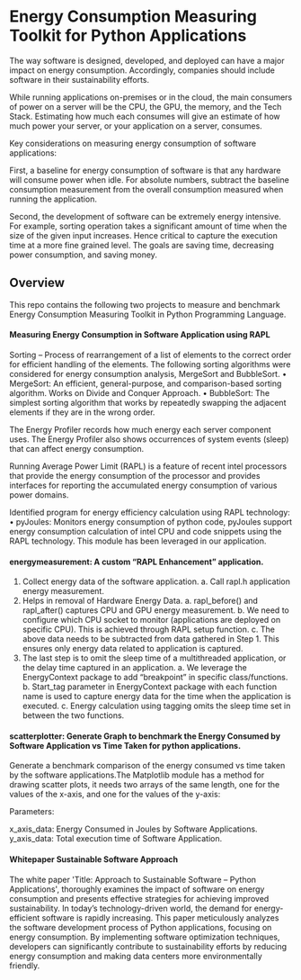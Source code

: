# Energy Consumption Measuring Toolkit for Python Applications

The way software is designed, developed, and deployed can have a major impact on energy consumption. Accordingly, companies should include software in their sustainability efforts.
 
While running applications on-premises or in the cloud, the main consumers of power on a server will be the CPU, the GPU, the memory, and the Tech Stack. Estimating how much each consumes will give an estimate of how much power your server, or your application on a server, consumes.

Key considerations on measuring energy consumption of software applications:

First, a baseline for energy consumption of software is that any hardware will consume power when idle. For absolute numbers, subtract the baseline consumption measurement from the overall consumption measured when running the application.
 
Second, the development of software can be extremely energy intensive. For example, sorting operation takes a significant amount of time when the size of the given input increases. Hence critical to capture the execution time at a more fine grained level. The goals are saving time, decreasing power consumption, and saving money.


## Overview

This repo contains the following two projects to measure and benchmark Energy Consumption Measuring Toolkit in Python Programming Language.

#### Measuring Energy Consumption in Software Application using RAPL

Sorting – Process of rearrangement of a list of elements to the correct order for efficient handling of the elements.
The following sorting algorithms were considered for energy consumption analysis, MergeSort and BubbleSort.
•	MergeSort: An efficient, general-purpose, and comparison-based sorting algorithm. Works on Divide and Conquer Approach.
•	BubbleSort: The simplest sorting algorithm that works by repeatedly swapping the adjacent elements if they are in the wrong order. 

The Energy Profiler records how much energy each server component uses. The Energy Profiler also shows occurrences of system events (sleep) that can affect energy consumption.

Running Average Power Limit (RAPL) is a feature of recent intel processors that provide the energy consumption of the processor and provides interfaces for reporting the accumulated energy consumption of various power domains.

Identified program for energy efficiency calculation using RAPL technology:
•	pyJoules: Monitors energy consumption of python code, pyJoules support energy consumption calculation of intel CPU and code snippets using the RAPL technology. This module has been leveraged in our application.

#### energymeasurement: A custom “RAPL Enhancement” application.

1.	Collect energy data of the software application.
    a.	Call rapl.h application energy measurement.
2.	Helps in removal of Hardware Energy Data.
    a.	rapl_before() and rapl_after() captures CPU and GPU energy measurement. 
    b.	We need to configure which CPU socket to monitor (applications are deployed on specific CPU). This is achieved through RAPL setup function. 
    c.	The above data needs to be subtracted from data gathered in Step 1. This ensures only energy data related to application is captured. 
3.	The last step is to omit the sleep time of a multithreaded application, or the delay time captured in an application.
    a.	We leverage the EnergyContext package to add “breakpoint” in specific class/functions.
    b.	Start_tag parameter in EnergyContext package with each function name is used to capture energy data for the time when the application is executed.
    c.	Energy calculation using tagging omits the sleep time set in between the two functions. 


#### scatterplotter: Generate Graph to benchmark the Energy Consumed by Software Application vs Time Taken for python applications.

Generate a benchmark comparison of the energy consumed vs time taken by the software applications.The Matplotlib module has a method for drawing scatter plots, it needs two arrays of the same length, one for the values of the x-axis, and one for the values of the y-axis:

Parameters:

x_axis_data: Energy Consumed in Joules by Software Applications.
y_axis_data: Total execution time of Software Application.

#### Whitepaper Sustainable Software Approach
The white paper 'Title: Approach to Sustainable Software – Python Applications', thoroughly examines the impact of software on energy consumption and presents effective strategies for achieving improved sustainability. In today’s technology-driven world, the demand for energy-efficient software is rapidly increasing. This paper meticulously analyzes the software development process of Python applications, focusing on energy consumption. By implementing software optimization techniques, developers can significantly contribute to sustainability efforts by reducing energy consumption and making data centers more environmentally friendly.